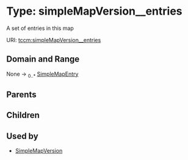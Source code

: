 
# Type: simpleMapVersion__entries


A set of entries in this map

URI: [tccm:simpleMapVersion__entries](https://hotecosystem.org/tccm/simpleMapVersion__entries)


## Domain and Range

None ->  <sub>0..*</sub> [SimpleMapEntry](SimpleMapEntry.md)

## Parents


## Children


## Used by

 * [SimpleMapVersion](SimpleMapVersion.md)

